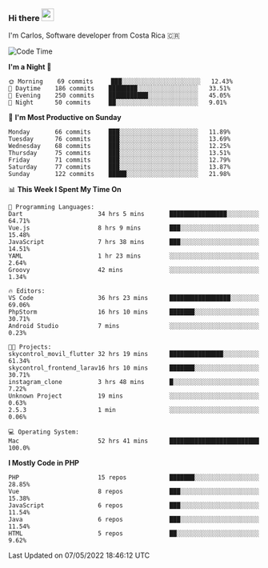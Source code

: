 ### Hi there <img src="https://media.giphy.com/media/hvRJCLFzcasrR4ia7z/giphy.gif" width="25px">

I'm Carlos, Software developer from Costa Rica 🇨🇷

<!--START_SECTION:waka-->
![Code Time](http://img.shields.io/badge/Code%20Time-0-blue)

**I'm a Night 🦉** 

```text
🌞 Morning    69 commits     ███░░░░░░░░░░░░░░░░░░░░░░   12.43% 
🌆 Daytime    186 commits    ████████░░░░░░░░░░░░░░░░░   33.51% 
🌃 Evening    250 commits    ███████████░░░░░░░░░░░░░░   45.05% 
🌙 Night      50 commits     ██░░░░░░░░░░░░░░░░░░░░░░░   9.01%

```
📅 **I'm Most Productive on Sunday** 

```text
Monday       66 commits     ███░░░░░░░░░░░░░░░░░░░░░░   11.89% 
Tuesday      76 commits     ███░░░░░░░░░░░░░░░░░░░░░░   13.69% 
Wednesday    68 commits     ███░░░░░░░░░░░░░░░░░░░░░░   12.25% 
Thursday     75 commits     ███░░░░░░░░░░░░░░░░░░░░░░   13.51% 
Friday       71 commits     ███░░░░░░░░░░░░░░░░░░░░░░   12.79% 
Saturday     77 commits     ███░░░░░░░░░░░░░░░░░░░░░░   13.87% 
Sunday       122 commits    █████░░░░░░░░░░░░░░░░░░░░   21.98%

```


📊 **This Week I Spent My Time On** 

```text
💬 Programming Languages: 
Dart                     34 hrs 5 mins       ████████████████░░░░░░░░░   64.71% 
Vue.js                   8 hrs 9 mins        ███░░░░░░░░░░░░░░░░░░░░░░   15.48% 
JavaScript               7 hrs 38 mins       ███░░░░░░░░░░░░░░░░░░░░░░   14.51% 
YAML                     1 hr 23 mins        ░░░░░░░░░░░░░░░░░░░░░░░░░   2.64% 
Groovy                   42 mins             ░░░░░░░░░░░░░░░░░░░░░░░░░   1.34%

🔥 Editors: 
VS Code                  36 hrs 23 mins      █████████████████░░░░░░░░   69.06% 
PhpStorm                 16 hrs 10 mins      ███████░░░░░░░░░░░░░░░░░░   30.71% 
Android Studio           7 mins              ░░░░░░░░░░░░░░░░░░░░░░░░░   0.23%

🐱‍💻 Projects: 
skycontrol_movil_flutter 32 hrs 19 mins      ███████████████░░░░░░░░░░   61.34% 
skycontrol_frontend_larav16 hrs 10 mins      ███████░░░░░░░░░░░░░░░░░░   30.71% 
instagram_clone          3 hrs 48 mins       █░░░░░░░░░░░░░░░░░░░░░░░░   7.22% 
Unknown Project          19 mins             ░░░░░░░░░░░░░░░░░░░░░░░░░   0.63% 
2.5.3                    1 min               ░░░░░░░░░░░░░░░░░░░░░░░░░   0.06%

💻 Operating System: 
Mac                      52 hrs 41 mins      █████████████████████████   100.0%

```

**I Mostly Code in PHP** 

```text
PHP                      15 repos            ███████░░░░░░░░░░░░░░░░░░   28.85% 
Vue                      8 repos             ███░░░░░░░░░░░░░░░░░░░░░░   15.38% 
JavaScript               6 repos             ███░░░░░░░░░░░░░░░░░░░░░░   11.54% 
Java                     6 repos             ███░░░░░░░░░░░░░░░░░░░░░░   11.54% 
HTML                     5 repos             ██░░░░░░░░░░░░░░░░░░░░░░░   9.62%

```



 Last Updated on 07/05/2022 18:46:12 UTC
<!--END_SECTION:waka-->
